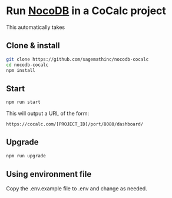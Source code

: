 # Run [NocoDB](https://nocodb.com/) in a CoCalc project

This automatically takes 

## Clone & install
```sh
git clone https://github.com/sagemathinc/nocodb-cocalc
cd nocodb-cocalc
npm install
```

## Start
```sh
npm run start
```

This will output a URL of the form:

```
https://cocalc.com/[PROJECT_ID]/port/8080/dashboard/
```


## Upgrade
```sh
npm run upgrade
```

## Using environment file
Copy the .env.example file to .env and change as needed.
